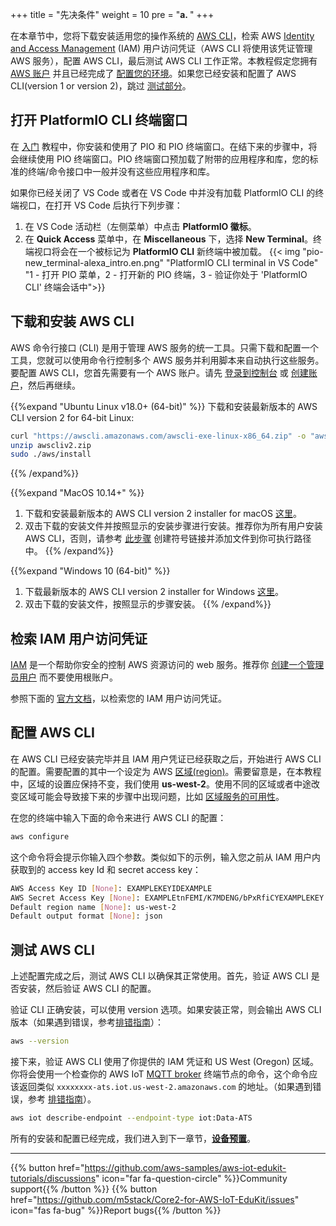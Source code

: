 +++
title = "先决条件"
weight = 10
pre = "<b>a. </b>"
+++

在本章节中，您将下载安装适用您的操作系统的 [AWS CLI](https://aws.amazon.com/cli/)，检索 AWS [Identity and Access Management](https://aws.amazon.com/iam/) (IAM) 用户访问凭证（AWS CLI 将使用该凭证管理 AWS 服务），配置 AWS CLI，最后测试 AWS CLI 工作正常。本教程假定您拥有 [AWS 账户](https://console.aws.amazon.com/console/home) 并且已经完成了 [配置您的环境](../getting-started/prerequisites.html)。如果您已经安装和配置了 AWS CLI(version 1 or version 2)，跳过 [测试部分](#testing-the-aws-cli)。 

## 打开 PlatformIO CLI 终端窗口
在 [入门](../getting-started.html) 教程中，你安装和使用了 PIO 和 PIO 终端窗口。在结下来的步骤中，将会继续使用 PIO 终端窗口。PIO 终端窗口预加载了附带的应用程序和库，您的标准的终端/命令接口中一般并没有这些应用程序和库。

如果你已经关闭了 VS Code 或者在 VS Code 中并没有加载 PlatformIO CLI 的终端视口，在打开 VS Code 后执行下列步骤：
1) 在 VS Code 活动栏（左侧菜单）中点击 **PlatformIO 徽标**。
2) 在 **Quick Access** 菜单中，在 **Miscellaneous** 下，选择 **New Terminal**。终端视口将会在一个被标记为 **PlatformIO CLI** 新终端中被加载。
{{< img "pio-new_terminal-alexa_intro.en.png" "PlatformIO CLI terminal in VS Code" "1 - 打开 PIO 菜单，2 - 打开新的 PIO 终端，3 - 验证你处于 'PlatformIO CLI' 终端会话中">}}

## 下载和安装 AWS CLI
AWS 命令行接口 (CLI) 是用于管理 AWS 服务的统一工具。只需下载和配置一个工具，您就可以使用命令行控制多个 AWS 服务并利用脚本来自动执行这些服务。要配置 AWS CLI，您首先需要有一个 AWS 账户。请先 [登录到控制台](https://console.aws.amazon.com/console/home) 或 [创建账户](https://portal.aws.amazon.com/billing/signup#/start)，然后再继续。

{{%expand "Ubuntu Linux v18.0+ (64-bit)" %}}
下载和安装最新版本的 AWS CLI version 2 for 64-bit Linux:
   ```bash
   curl "https://awscli.amazonaws.com/awscli-exe-linux-x86_64.zip" -o "awscliv2.zip"
   unzip awscliv2.zip
   sudo ./aws/install
   ```
{{% /expand%}}

{{%expand "MacOS 10.14+" %}}
1) 下载和安装最新版本的 AWS CLI version 2 installer for macOS [这里](https://awscli.amazonaws.com/AWSCLIV2.pkg)。
2) 双击下载的安装文件并按照显示的安装步骤进行安装。推荐你为所有用户安装 AWS CLI，否则，请参考 [此步骤](https://docs.aws.amazon.com/cli/latest/userguide/install-cliv2-mac.html#cliv2-mac-install-gui) 创建符号链接并添加文件到你可执行路径中。
{{% /expand%}}

{{%expand "Windows 10 (64-bit)" %}}
1) 下载最新版本的 AWS CLI version 2 installer for Windows [这里](https://awscli.amazonaws.com/AWSCLIV2.msi)。
2) 双击下载的安装文件，按照显示的步骤安装。
{{% /expand%}}

## 检索 IAM 用户访问凭证
[IAM](https://docs.aws.amazon.com/IAM/latest/UserGuide/introduction.html) 是一个帮助你安全的控制 AWS 资源访问的 web 服务。推荐你 [创建一个管理员用户](https://docs.aws.amazon.com/IAM/latest/UserGuide/getting-started_create-admin-group.html)  而不要使用根账户。

参照下面的 [官方文档](https://docs.aws.amazon.com/cli/latest/userguide/cli-configure-quickstart.html#cli-configure-quickstart-config)，以检索您的 IAM 用户访问凭证。

## 配置 AWS CLI
在 AWS CLI 已经安装完毕并且 IAM 用户凭证已经获取之后，开始进行 AWS CLI的配置。需要配置的其中一个设定为 AWS [区域(region)](https://docs.aws.amazon.com/cli/latest/userguide/cli-configure-quickstart.html#cli-configure-quickstart-config)。需要留意是，在本教程中，区域的设置应保持不变，我们使用 **us-west-2**。使用不同的区域或者中途改变区域可能会导致接下来的步骤中出现问题，比如 [区域服务的可用性](https://aws.amazon.com/about-aws/global-infrastructure/regional-product-services/)。

在您的终端中输入下面的命令来进行 AWS CLI 的配置：
```bash
aws configure
```

这个命令将会提示你输入四个参数。类似如下的示例，输入您之前从 IAM 用户内获取到的 access key Id 和 secret access key：
```bash
AWS Access Key ID [None]: EXAMPLEKEYIDEXAMPLE
AWS Secret Access Key [None]: EXAMPLEtnFEMI/K7MDENG/bPxRfiCYEXAMPLEKEY
Default region name [None]: us-west-2
Default output format [None]: json
```

## 测试 AWS CLI
上述配置完成之后，测试 AWS CLI 以确保其正常使用。首先，验证 AWS CLI 是否安装，然后验证 AWS CLI 的配置。

验证 CLI 正确安装，可以使用 version 选项。如果安装正常，则会输出 AWS CLI 版本（如果遇到错误，参考[排错指南](https://docs.aws.amazon.com/cli/latest/userguide/cli-chap-troubleshooting.html)）：
```bash
aws --version
```

接下来，验证 AWS CLI 使用了你提供的 IAM 凭证和 US West (Oregon) 区域。你将会使用一个检查你的 AWS IoT [MQTT broker](https://docs.aws.amazon.com/iot/latest/developerguide/protocols.html) 终端节点的命令，这个命令应该返回类似 `xxxxxxxx-ats.iot.us-west-2.amazonaws.com` 的地址。（如果遇到错误，参考 [排错指南](https://docs.aws.amazon.com/cli/latest/userguide/cli-chap-troubleshooting.html)）。
```bash
aws iot describe-endpoint --endpoint-type iot:Data-ATS
```


所有的安装和配置已经完成，我们进入到下一章节，[**设备预置**](device-provisioning.html)。

---
{{% button href="https://github.com/aws-samples/aws-iot-edukit-tutorials/discussions" icon="far fa-question-circle" %}}Community support{{% /button %}} {{% button href="https://github.com/m5stack/Core2-for-AWS-IoT-EduKit/issues" icon="fas fa-bug" %}}Report bugs{{% /button %}}
